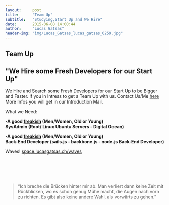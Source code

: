 ```yaml
---
layout:     post
title:      "Team Up"
subtitle:   "Studying,Start Up and We Hire"
date:       2015-06-08 14:00:44
author:     "Lucas Gatsas"
header-img: "img/Lucas_Gatsas_lucas_gatsas_0259.jpg"
---
```

<h2 class="section-heading">Team Up</h2>
<h2 class="section-heading">"We Hire some Fresh Developers for our Start Up"</h2>


We Hire and Search some Fresh Developers for our Start Up to be Bigger and Faster. If you in Intress to get a Team Up with us. Contact Us/Me
<a href="mailto:lucasgatsas@gmail.com">here</a> More Infos you will get in our Introduction Mail. 

What we Need:

<strong>-A good <a href="http://de.wikipedia.org/wiki/Computerfreak">freakish</a> (Men/Women, Old or Young) <br>
	SysAdmin (Root/ Linux Ubuntu Servers - Digital Ocean)</strong>


<strong>-A good <a href="http://de.wikipedia.org/wiki/Computerfreak">freakish</a> (Men/Women, Old or Young) <br>
	Back-End Developer (sails.js - backbone.js - node.js Back-End Developer)</strong>






Waves!
<a href="http://space.lucasgatsas.ch/waves">space.lucasgatsas.ch/waves</a>

<br><br>


<br>
<blockquote>
“Ich breche die Brücken hinter mir ab. Man verliert dann keine Zeit mit Rückblicken, wo es schon genug Mühe macht, die Augen nach vorn zu richten. Es gibt also keine andere Wahl, als vorwärts zu gehen.” 
</blockquote>

